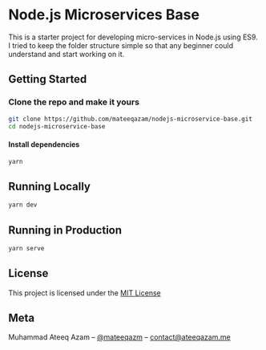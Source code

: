 # Node.js Microservices Base

This is a starter project for developing micro-services in Node.js using ES9. I tried to keep the folder structure simple so that any beginner could understand and start working on it.

## Getting Started

### Clone the repo and make it yours

```bash
git clone https://github.com/mateeqazam/nodejs-microservice-base.git
cd nodejs-microservice-base
```

#### Install dependencies

```bash
yarn
```

## Running Locally

```bash
yarn dev
```

## Running in Production

```bash
yarn serve
```

## License

This project is licensed under the [MIT License](https://github.com/mateeqazam/nodejs-microservice-base/blob/main/LICENSE)

## Meta

Muhammad Ateeq Azam – [@mateeqazm](https://twitter.com/mateeqazam) – <contact@ateeqazam.me>
